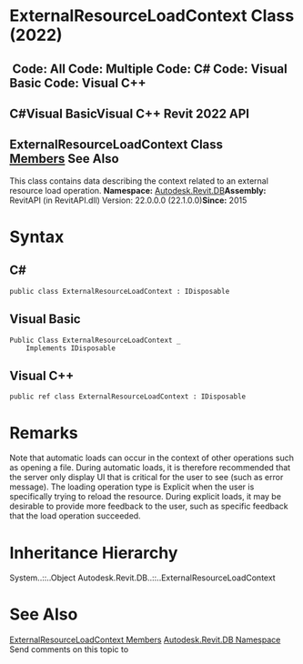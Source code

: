# ExternalResourceLoadContext Class (2022)

﻿
 Code: All Code: Multiple Code: C# Code: Visual Basic Code: Visual C++   
---  
C#Visual BasicVisual C++
Revit 2022 API  
---  
ExternalResourceLoadContext Class  
[Members](52be2e7f-ff7c-692c-2db6-6f5e2ecbd342.md "ExternalResourceLoadContext Members") See Also  
---  
This class contains data describing the context related to an external resource load operation. 
**Namespace:** [Autodesk.Revit.DB](87546ba7-461b-c646-cbb1-2cb8f5bff8b2.md "Autodesk.Revit.DB Namespace")**Assembly:** RevitAPI (in RevitAPI.dll) Version: 22.0.0.0 (22.1.0.0)**Since:** 2015 
# Syntax
C#  
---  
```text
public class ExternalResourceLoadContext : IDisposable
```
  
Visual Basic  
---  
```text
Public Class ExternalResourceLoadContext _
	Implements IDisposable
```
  
Visual C++  
---  
```text
public ref class ExternalResourceLoadContext : IDisposable
```
  
# Remarks
Note that automatic loads can occur in the context of other operations such as opening a file. During automatic loads, it is therefore recommended that the server only display UI that is critical for the user to see (such as error message).
The loading operation type is Explicit when the user is specifically trying to reload the resource. During explicit loads, it may be desirable to provide more feedback to the user, such as specific feedback that the load operation succeeded. 
# Inheritance Hierarchy
System..::..Object Autodesk.Revit.DB..::..ExternalResourceLoadContext
# See Also
[ExternalResourceLoadContext Members](52be2e7f-ff7c-692c-2db6-6f5e2ecbd342.md "ExternalResourceLoadContext Members")
[Autodesk.Revit.DB Namespace](87546ba7-461b-c646-cbb1-2cb8f5bff8b2.md "Autodesk.Revit.DB Namespace")
Send comments on this topic to 